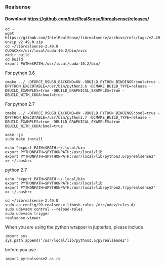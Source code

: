 ### Realsense

#### Download  https://github.com/IntelRealSense/librealsense/releases/ 
```
cd ~
wget https://github.com/IntelRealSense/librealsense/archive/refs/tags/v2.49.0.zip
unzip v2.49.0.zip
cd ~/librealsense-2.49.0
CUDACXX=/usr/local/cuda-10.2/bin/nvcc
mkdir build
cd build
export PATH=$PATH:/usr/local/cuda-10.2/bin/
```
For python 3.6
```
cmake ../ -DFORCE_RSUSB_BACKEND=ON -DBUILD_PYTHON_BINDINGS:bool=true -DPYTHON_EXECUTABLE=/usr/bin/python3.6 -DCMAKE_BUILD_TYPE=release -DBUILD_EXAMPLES=true -DBUILD_GRAPHICAL_EXAMPLES=true -DBUILD_WITH_CUDA:bool=true
```
For python 2.7
```
cmake ../ -DFORCE_RSUSB_BACKEND=ON -DBUILD_PYTHON_BINDINGS:bool=true -DPYTHON_EXECUTABLE=/usr/bin/python2.7 -DCMAKE_BUILD_TYPE=release -DBUILD_EXAMPLES=true -DBUILD_GRAPHICAL_EXAMPLES=true -DBUILD_WITH_CUDA:bool=true
```

```
make -j4
sudo make install

echo "export PATH=$PATH:~/.local/bin
export PYTHONPATH=$PYTHONPATH:/usr/local/lib
export PYTHONPATH=$PYTHONPATH:/usr/local/lib/python3.6/pyrealsense2" >> ~/.bashrc
```

python 2.7
```
echo "export PATH=$PATH:~/.local/bin
export PYTHONPATH=$PYTHONPATH:/usr/local/lib
export PYTHONPATH=$PYTHONPATH:/usr/local/lib/python2.7/pyrealsense2" >> ~/.bashrc
```

```
cd ~/librealsense-2.49.0
sudo cp config/99-realsense-libusb.rules /etc/udev/rules.d/
sudo udevadm control --reload-rules
sudo udevadm trigger
realsense-viewer
```

When you are using the python wrapper in jupterlab, please include 
```
import sys
sys.path.append('/usr/local/lib/python3.6/pyrealsense2')
```
before you use
```
import pyrealsense2 as rs 
```
